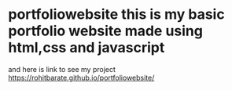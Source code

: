 # portfoliowebsite this is my basic portfolio website made using html,css and javascript
and here is link to see my project https://rohitbarate.github.io/portfoliowebsite/

